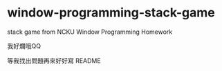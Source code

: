 # window-programming-stack-game
stack game from NCKU Window Programming Homework

我好爛哦QQ 

等我找出問題再來好好寫 README

